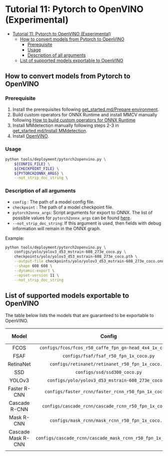 # Tutorial 11: Pytorch to OpenVINO (Experimental)

<!-- TOC -->

- [Tutorial 11: Pytorch to OpenVINO (Experimental)](#tutorial-11-pytorch-to-openvino-experimental)
	- [How to convert models from Pytorch to OpenVINO](#how-to-convert-models-from-pytorch-to-openvino)
		- [Prerequisite](#prerequisite)
		- [Usage](#usage)
		- [Description of all arguments](#description-of-all-arguments)
	- [List of supported models exportable to OpenVINO](#list-of-supported-models-exportable-to-openvino)

<!-- TOC -->

## How to convert models from Pytorch to OpenVINO

### Prerequisite

1. Install the prerequisites following [get_started.md/Prepare environment](../get_started.md).
2. Build custom operators for ONNX Runtime and install MMCV manually following [How to build custom operators for ONNX Runtime](https://github.com/open-mmlab/mmcv/blob/master/docs/deployment/onnxruntime_op.md/#how-to-build-custom-operators-for-onnx-runtime)
3. Install MMdetection manually following steps 2-3 in [get_started.md/Install MMdetection](../get_started.md).
4. Install [OpenVINO](https://docs.openvinotoolkit.org/latest/installation_guides.html).

### Usage

```bash
python tools/deployment/pytorch2openvino.py \
    ${CONFIG_FILE} \
    ${CHECKPOINT_FILE} \
	${PYTORCH2ONNX_ARGS} \
	--not_strip_doc_string \
```

### Description of all arguments

- `config` : The path of a model config file.
- `checkpoint` : The path of a model checkpoint file.
- `pytorch2onnx_args`: Script arguments for export to ONNX. The list of possible values for `pytorch2onnx_args` can be found [here](pytorch2onnx.md#how-to-convert-models-from-pytorch-to-onnx).
- `--not_strip_doc_string`: If this argument is used, then fields with debug information will remain in the ONNX graph.

Example:

```bash
python tools/deployment/pytorch2openvino.py \
    configs/yolo/yolov3_d53_mstrain-608_273e_coco.py \
    checkpoints/yolo/yolov3_d53_mstrain-608_273e_coco.pth \
    --output-file checkpoints/yolo/yolov3_d53_mstrain-608_273e_coco.onnx \
    --shape 608 608 \
    --dynamic-export \
	--opset-version 11 \
	--not_strip_doc_string
```

## List of supported models exportable to OpenVINO

The table below lists the models that are guaranteed to be exportable to OpenVINO.

|    Model     |                               Config                                | Dynamic Shape |                                     Note                                      |
| :----------: | :-----------------------------------------------------------------: | :-----------: | :---------------------------------------------------------------------------: |
|     FCOS     |      `configs/fcos/fcos_r50_caffe_fpn_gn-head_4x4_1x_coco.py`       |       Y       ||                                                                               |
|     FSAF     |               `configs/fsaf/fsaf_r50_fpn_1x_coco.py`                |       Y       ||                                                                               |
|  RetinaNet   |          `configs/retinanet/retinanet_r50_fpn_1x_coco.py`           |       Y       ||                                                                               |
|     SSD      |                    `configs/ssd/ssd300_coco.py`                     |       Y       ||                                                                               |
|    YOLOv3    |         `configs/yolo/yolov3_d53_mstrain-608_273e_coco.py`          |       Y       ||                                                                               |
| Faster R-CNN |        `configs/faster_rcnn/faster_rcnn_r50_fpn_1x_coco.py`         |       Y       ||                                                                               |
| Cascade R-CNN| `configs/cascade_rcnn/cascade_rcnn_r50_fpn_1x_coco.py`              |       Y       ||                                                                               |
|  Mask R-CNN  |          `configs/mask_rcnn/mask_rcnn_r50_fpn_1x_coco.py`           |       Y       ||                                                                               |
| Cascade Mask R-CNN  |   `configs/cascade_rcnn/cascade_mask_rcnn_r50_fpn_1x_coco.py`|       Y       |
|                                                                               |
